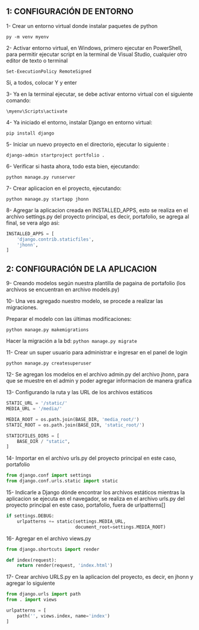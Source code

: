 ## 1: CONFIGURACIÓN DE ENTORNO
1- Crear un entorno virtual donde instalar paquetes de python

`py -m venv myenv`

2- Activar entorno virtual, en Windows, primero ejecutar en PowerShell, para permitir ejecutar script en la terminal de Visual Studio,  cualquier otro editor de texto o terminal

`Set-ExecutionPolicy RemoteSigned`

Si, a todos, colocar Y y enter

3- Ya en la terminal ejecutar, se debe activar entorno virtual con el siguiente comando:

`\myenv\Scripts\activate`

4- Ya iniciado el entorno, instalar Django en entorno virtual:

`pip install django`

5- Iniciar un nuevo proyecto en el directorio, ejecutar lo siguiente :

`django-admin startproject portfolio .`

6- Verificar si hasta ahora, todo esta bien, ejecutando:

 `python manage.py runserver`

7- Crear aplicacion en el proyecto, ejecutando:

`python manage.py startapp jhonn`

8- Agregar la aplicacion creada en INSTALLED_APPS, esto se realiza en el archivo settings.py del proyecto principal, es decir, portafolio, se agrega al final, se vera algo asi:
```python
INSTALLED_APPS = [
    'django.contrib.staticfiles',
    'jhonn',
]
```
## 2: CONFIGURACIÓN DE LA APLICACION

9- Creando modelos según nuestra plantilla de pagaina de portafolio (los archivos se encuentran en archivo models.py)

10- Una ves agregado nuestro modelo, se procede a realizar las migraciones.

Preparar el modelo con las últimas modificaciones:

`python manage.py makemigrations`

Hacer la migración a la bd:
`python manage.py migrate`

11- Crear un super usuario para administrar e ingresar en el panel de login

`python manage.py createsuperuser`

12- Se agregan los modelos en el archivo admin.py del archivo jhonn, para que se muestre en el admin y poder agregar informacion de manera grafica

13- Configurando la ruta y las URL de los archivos estáticos

```python
STATIC_URL = '/static/'
MEDIA_URL = '/media/'

MEDIA_ROOT = os.path.join(BASE_DIR, 'media_root/')
STATIC_ROOT = os.path.join(BASE_DIR, 'static_root/')

STATICFILES_DIRS = [
    BASE_DIR / "static",
]
```
14- Importar en el archivo urls.py del proyecto principal en este caso, portafolio
```python
from django.conf import settings
from django.conf.urls.static import static
```
15- Indicarle a Django dónde encontrar los archivos estáticos mientras la aplicacion se ejecuta en el navegador, se realiza en el archivo urls.py del proyecto principal en este caso, portafolio, fuera de urlpatterns[]

```python
if settings.DEBUG:
    urlpatterns += static(settings.MEDIA_URL,
                          document_root=settings.MEDIA_ROOT)
```
16- Agregar en el archivo views.py
```python
from django.shortcuts import render

def index(request):
    return render(request, 'index.html')
```

17- Crear archivo URLS.py en la aplicacion del proyecto, es decir, en jhonn y agregar lo siguiente
```python
from django.urls import path
from . import views

urlpatterns = [
    path('', views.index, name='index')
]
```
